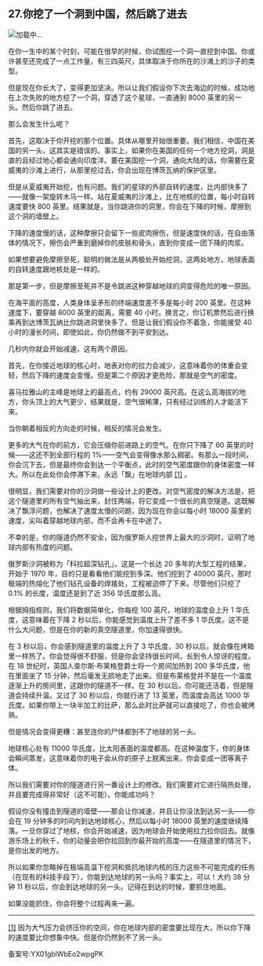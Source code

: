 ## 27.你挖了一个洞到中国，然后跳了进去
![](https://pic4.zhimg.com/v2-c8e9ef9d3742fedbba4e883fc1bfe8d7_r.webp)加载中...

在你一生中的某个时刻，可能在很早的时候，你试图挖一个洞一直挖到中国。你或许甚至还完成了一点工作量，有三四英尺，具体取决于你所在的沙滩上的沙子的类型。



但是现在你长大了，变得更加坚决。所以让我们假设你下次去海边的时候，成功地在上次失败的地方挖了一个洞，穿透了这个星球，一直通到 8000 英里的另一头。然后你跳了进去。



那么会发生什么呢？



首先，这取决于你开挖的那个位置。具体从哪里开始很重要。我们相信，中国在美国的另一头，这其实是错误的。事实上，如果你在美国的任何一个地方挖洞，洞是直的且经过地心都会通向印度洋。要在美国挖一个洞，通向大陆的话，你需要在夏威夷的沙滩上进行，从那里挖过去，你会出现在博茨瓦纳的保护区里。



但是从夏威夷开始挖，也有问题。我们的星球的外部自转的速度，比内部快多了——就像一架旋转木马一样。站在夏威夷的沙滩上，比在地核的位置，每小时自转速度要快 800 英里。结果就是，当你跳进你的洞里，你会在下降的时候，摩擦到这个洞的墙壁上。



下降的速度慢的话，这种摩擦只会留下一些皮肉擦伤，但是速度快的话，在自由落体的情况下，擦伤会严重到磨掉你的皮肤和骨头，直到你变成一团下降的肉浆。



如果想要避免摩擦至死，聪明的做法是从两极处开始挖洞，这两处地方，地球表面的自转速度跟地核处是一样的。



那是第一步，但是摩擦至死并不是令跳进这种穿越地球的洞变得危险的唯一原因。



在海平面的高度，人类身体呈矛形的终端速度差不多是每小时 200 英里。在这种速度下，要穿越 8000 英里的距离，需要 40 小时。换言之，你订机票然后进行换乘再到达博茨瓦纳比你跳进洞里快多了。但是让我们假设你不着急，你能接受 40 小时的漫长时间，即使如此，你仍然做不到平安到达。



几秒内你就会开始减速，这有两个原因。



首先，在你接近地球的核心时，地表对你的拉力会减少，这意味着你的体重会变轻，然后下降的速度会变慢。但是第二个原因才更危险，那就是空气的密度。



喜马拉雅山的主峰是地球上的最高点，约有 29000 英尺高。在这么高海拔的地方，你头顶上的大气更少，结果就是，空气很稀薄，只有经过训练的人才能活下来。



当你朝着相反的方向走的时候，相反的情况会发生。



更多的大气在你的前方，它会压缩你前进路上的空气。在你只下降了 60 英里的时候——这还不到全部行程的 1%——空气会变得像水那么稠密。有那么一段时间，你会沉下去，但是最终你会到达一个平衡点，此时的空气密度跟你的身体密度一样大。所以在此处你会停滞下来，永远「飘」在地球内部
  [[1]](#zhu1) 。



很明显，我们需要对你的沙洞做一些设计上的更改。对空气密度的解决方法是，把这个隧道里的所有空气抽出来，封住两端，将它变成一个很长的真空隧道。这既解决了飘浮问题，也解决了速度太慢的问题，因为现在你会以每小时 18000 英里的速度，尖叫着穿越地球内部，而不会再卡在中途了。



不幸的是，你的隧道仍然不安全，因为俄罗斯人挖世界上最大的沙洞时，证明了地球内部有热度的问题。



俄罗斯沙洞被称为「科拉超深钻孔」。这是一个长达 20 多年的大型工程的结果，开始于 1970 年，目的只是看看他们能挖到多深。他们挖到了 40000 英尺，那时极端的热熔化了他们钻孔设备的焊接处，工程被迫停了下来。尽管他们只挖了 0.1% 的长度，温度还是到了近 356 华氏度那么高。



根据拇指规则，我们将数据简单化，你每挖 100 英尺，地球的温度会上升 1 华氏度，这意味着在下降 2 秒以后，你能感觉到温度上升了差不多 1 华氏度。这不是什么大问题，但是在你的新的真空隧道里，你加速得很快。



在 3 秒以后，你会感到隧道里的温度上升了 3 华氏度，30 秒以后，就会像在烤箱里一样热了。你会觉得很不舒服，但是你会坚持很长时间，长到令人惊讶的程度。在 18 世纪时，英国人查尔斯·布莱格登爵士将一个房间加热到 200 多华氏度，他在里面坐了 15 分钟，然后毫发无损地走了出来。但是布莱格登并不是在一个温度逐渐上升的房间里，这跟你的隧道不一样。在 30 秒以后，你可能还活着，但是隧道会持续升温。又过了 30 秒以后，你就行进了 13 英里，而温度会高达 1000 华氏度。如果你带上一块半加工的比萨，那么此时比萨就可以直接吃了，你也会被烤熟。



但是情况会变得更糟：甚至连你的尸体都到不了地球的另一头。



地球核心处有 11000 华氏度，比太阳表面的温度都高。在这种温度下，你的身体会瞬间蒸发，这意味着你的电子会从你的原子上脱离出来，你会变成一团等离子体。



所以我们需要对你的隧道进行另一番设计上的修改。我们需要对它进行隔热处理，并且要完成得非常好（这不可能）。你能成功吗？



假设你没有撞击到隧道的墙壁——那会让你减速，并且让你没法到达另一头——你会在 19 分钟多的时间内到达地球核心，然后以每小时 18000 英里的速度继续降落。一旦你穿过了地核，你会开始减速，因为地球会开始使用拉力拉你回去。就像游乐场上的秋千，你的动量会把你拉回到你最开始的高度——在隧道里的情况下，是你出发的地方。



所以如果你忽略掉在极端高温下挖洞和抵抗地球内核的压力这些不可能完成的任务（在现有的科技手段下），你能到达地球的另一头吗？事实上，可以！大约 38 分钟 11 秒以后，你会到达地球的另一头。记得在到达的时候，要抓住地面。



如果没能抓住，你会将整个过程再来一遍。





---


[[1]](#zw1) 因为大气压力会挤压你的空间，你在地球内部的密度要比现在大，所以你下降的速度要比你想象中快。但是你仍然到不了另一头。



备案号:YX01gblWbEo2wpgPK

